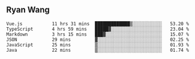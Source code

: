 ## Ryan Wang

<!--START_SECTION:waka-->

```text
Vue.js           11 hrs 31 mins  █████████████▒░░░░░░░░░░░   53.20 %
TypeScript       4 hrs 59 mins   █████▓░░░░░░░░░░░░░░░░░░░   23.04 %
Markdown         3 hrs 15 mins   ███▓░░░░░░░░░░░░░░░░░░░░░   15.07 %
JSON             29 mins         ▓░░░░░░░░░░░░░░░░░░░░░░░░   02.25 %
JavaScript       25 mins         ▒░░░░░░░░░░░░░░░░░░░░░░░░   01.93 %
Java             22 mins         ▒░░░░░░░░░░░░░░░░░░░░░░░░   01.74 %
```

<!--END_SECTION:waka-->
